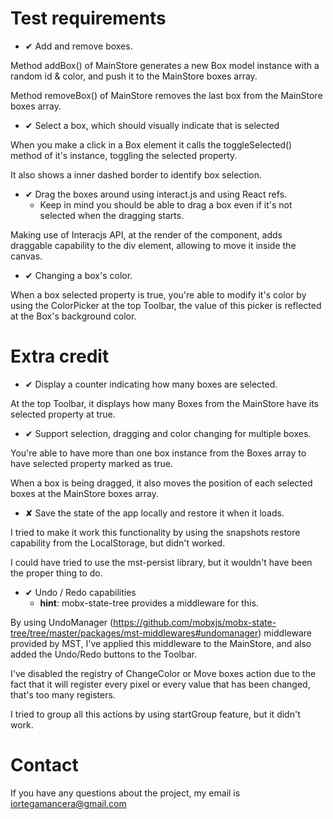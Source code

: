 # Test requirements

- ✔ Add and remove boxes.

Method addBox() of MainStore generates a new Box model instance with a random id & color, and push it to the MainStore boxes array.

Method removeBox() of MainStore removes the last box from the MainStore boxes array. 

- ✔ Select a box, which should visually indicate that is selected

When you make a click in a Box element it calls the toggleSelected() method of it's instance, toggling the selected property.

It also shows a inner dashed border to identify box selection.

- ✔ Drag the boxes around using interact.js and using React refs.
  - Keep in mind you should be able to drag a box even if it's not selected when the dragging starts.

Making use of Interacjs API, at the render of the component, adds draggable capability to the div element, allowing to move it inside the canvas.

- ✔ Changing a box's color.

When a box selected property is true, you're able to modify it's color by using the ColorPicker at the top Toolbar, the value of this picker is reflected at the Box's background color.

# Extra credit

- ✔ Display a counter indicating how many boxes are selected.

At the top Toolbar, it displays how many Boxes from the MainStore have its selected property at true.

- ✔ Support selection, dragging and color changing for multiple boxes.

You're able to have more than one box instance from the Boxes array to have selected property marked as true.

When a box is being dragged, it also moves the position of each selected boxes at the MainStore boxes array. 

- ✘ Save the state of the app locally and restore it when it loads.

I tried to make it work this functionality by using the snapshots restore capability from the LocalStorage, but didn't worked.

I could have tried to use the mst-persist library, but it wouldn't have been the proper thing to do.

- ✔ Undo / Redo capabilities
  - **hint**: mobx-state-tree provides a middleware for this.

By using UndoManager (https://github.com/mobxjs/mobx-state-tree/tree/master/packages/mst-middlewares#undomanager) middleware provided by MST, I've applied this middleware to the MainStore, and also added the Undo/Redo buttons to the Toolbar.

I've disabled the registry of ChangeColor or Move boxes action due to the fact that it will register every pixel or every value that has been changed, that's too many registers.

I tried to group all this actions by using startGroup feature, but it didn't work.

# Contact

If you have any questions about the project, my email is iortegamancera@gmail.com
